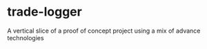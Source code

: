 # trade-logger
A vertical slice of a  proof of concept project using a mix of advance technologies


